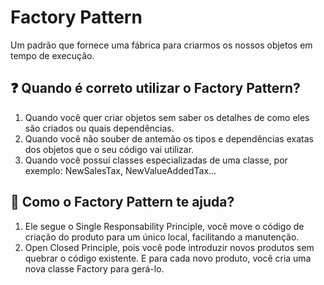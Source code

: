 # Factory Pattern

Um padrão que fornece uma fábrica para criarmos os nossos objetos
em tempo de execução.

## ❓ Quando é correto utilizar o Factory Pattern?

1. Quando você quer criar objetos sem saber os detalhes
de como eles são criados ou quais dependências.
2. Quando você não souber de antemão os tipos e dependências exatas
dos objetos que o seu código vai utilizar.
3. Quando você possuí classes especializadas de uma classe, por exemplo:
   NewSalesTax, NewValueAddedTax...

## 🤝 Como o Factory Pattern te ajuda?

1. Ele segue o Single Responsability Principle, você move
o código de criação do produto para um único local, facilitando a
manutenção.
2. Open Closed Principle, pois você pode introduzir novos produtos
sem quebrar o código existente. E para cada novo produto, você
cria uma nova classe Factory para gerá-lo.